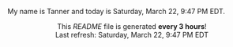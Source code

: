 My name is Tanner and today is Saturday, March 22, 9:47 PM EDT.

<p align="center">This <i>README</i> file is generated <b>every 3 hours</b>!</br>Last refresh: Saturday, March 22, 9:47 PM EDT<br /></p>
